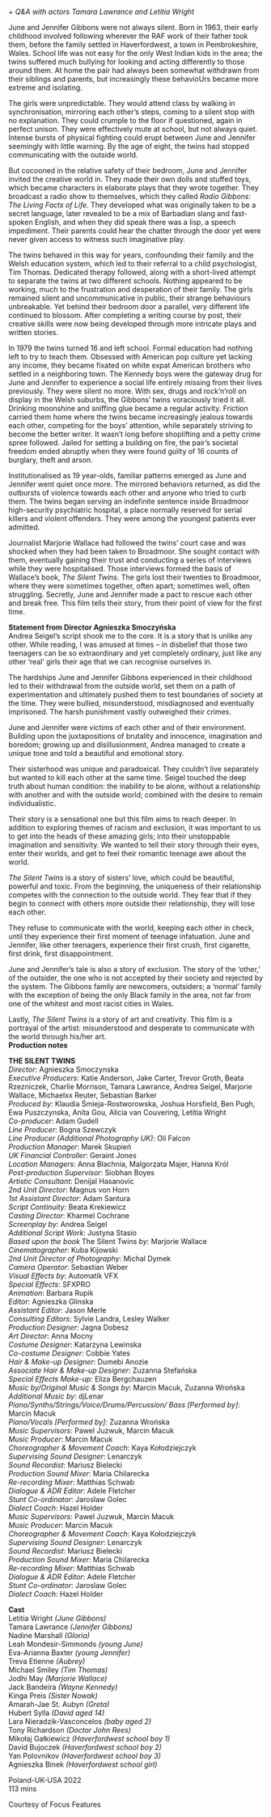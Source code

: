 
_+ Q&A with actors Tamara Lawrance and Letitia Wright_

June and Jennifer Gibbons were not always silent. Born in 1963, their early childhood involved following wherever the RAF work of their father took them, before the family settled in Haverfordwest, a town in Pembrokeshire, Wales. School life was not easy for the only West Indian kids in the area; the twins suffered much bullying for looking and acting differently to those around them. At home the pair had always been somewhat withdrawn from their siblings and parents, but increasingly these behavioUrs became more extreme and isolating.

The girls were unpredictable. They would attend class by walking in synchronisation, mirroring each other’s steps, coming to a silent stop with no explanation. They could crumple to the floor if questioned, again in perfect unison. They were effectively mute at school, but not always quiet. Intense bursts of physical fighting could erupt between June and Jennifer seemingly with little warning. By the age of eight, the twins had stopped communicating with the outside world.

But cocooned in the relative safety of their bedroom, June and Jennifer invited the creative world in. They made their own dolls and stuffed toys, which became characters in elaborate plays that they wrote together. They broadcast a radio show to themselves, which they called _Radio Gibbons: The Living Facts of Life_. They developed what was originally taken to be a secret language, later revealed to be a mix of Barbadian slang and fast-spoken English, and when they did speak there was a lisp, a speech impediment. Their parents could hear the chatter through the door yet were never given access to witness such imaginative play.

The twins behaved in this way for years, confounding their family and the Welsh education system, which led to their referral to a child psychologist, Tim Thomas. Dedicated therapy followed, along with a short-lived attempt to separate the twins at two different schools. Nothing appeared to be working, much to the frustration and desperation of their family. The girls remained silent and uncommunicative in public, their strange behaviours unbreakable. Yet behind their bedroom door a parallel, very different life continued to blossom. After completing a writing course by post, their creative skills were now being developed through more intricate plays and written stories.

In 1979 the twins turned 16 and left school. Formal education had nothing left to try to teach them. Obsessed with American pop culture yet lacking any income, they became fixated on white expat American brothers who settled in a neighboring town. The Kennedy boys were the gateway drug for June and Jennifer to experience a social life entirely missing from their lives previously. They were silent no more. With sex, drugs and rock’n’roll on display in the Welsh suburbs, the Gibbons’ twins voraciously tried it all. Drinking moonshine and sniffing glue became a regular activity. Friction carried them home where the twins became increasingly jealous towards each other, competing for the boys’ attention, while separately striving to become the better writer. It wasn’t long before shoplifting and a petty crime spree followed. Jailed for setting a building on fire, the pair’s societal freedom ended abruptly when they were found guilty of 16 counts of burglary, theft and arson.

Institutionalised as 19 year-olds, familiar patterns emerged as June and Jennifer went quiet once more. The mirrored behaviors returned, as did the outbursts of violence towards each other and anyone who tried to curb them. The twins began serving an indefinite sentence inside Broadmoor high-security psychiatric hospital, a place normally reserved for serial killers and violent offenders. They were among the youngest patients ever admitted.

Journalist Marjorie Wallace had followed the twins’ court case and was shocked when they had been taken to Broadmoor. She sought contact with them, eventually gaining their trust and conducting a series of interviews while they were hospitalised. Those interviews formed the basis of Wallace’s book, _The Silent Twins_. The girls lost their twenties to Broadmoor, where they were sometimes together, often apart; sometimes well, often struggling. Secretly, June and Jennifer made a pact to rescue each other and break free. This film tells their story, from their point of view for the first time.  

**Statement from Director Agnieszka Smoczyńska**  
Andrea Seigel’s script shook me to the core. It is a story that is unlike any other. While reading, I was amused at times – in disbelief that those two teenagers can be so extraordinary and yet completely ordinary, just like any other ‘real’ girls their age that we can recognise ourselves in.

The hardships June and Jennifer Gibbons experienced in their childhood led to their withdrawal from the outside world, set them on a path of experimentation and ultimately pushed them to test boundaries of society at the time. They were bullied, misunderstood, misdiagnosed and eventually imprisoned. The harsh punishment vastly outweighed their crimes.

June and Jennifer were victims of each other and of their environment. Building upon the juxtapositions of brutality and innocence, imagination and boredom; growing up and disillusionment, Andrea managed to create a unique tone and told a beautiful and emotional story.

Their sisterhood was unique and paradoxical. They couldn’t live separately but wanted to kill each other at the same time. Seigel touched the deep truth about human condition: the inability to be alone, without a relationship with another and with the outside world; combined with the desire to remain individualistic.

Their story is a sensational one but this film aims to reach deeper. In addition to exploring themes of racism and exclusion, it was important to us to get into the heads of these amazing girls; into their unstoppable imagination and sensitivity. We wanted to tell their story through their eyes, enter their worlds, and get to feel their romantic teenage awe about the world.

_The Silent Twins_ is a story of sisters’ love, which could be beautiful, powerful and toxic. From the beginning, the uniqueness of their relationship competes with the connection to the outside world. They fear that if they begin to connect with others more outside their relationship, they will lose each other.

They refuse to communicate with the world, keeping each other in check, until they experience their first moment of teenage infatuation. June and Jennifer, like other teenagers, experience their first crush, first cigarette, first drink, first disappointment.

June and Jennifer’s tale is also a story of exclusion. The story of the ‘other,’ of the outsider, the one who is not accepted by their society and rejected by the system. The Gibbons family are newcomers, outsiders; a ‘normal’ family with the exception of being the only Black family in the area, not far from one of the whitest and most racist cities in Wales.

Lastly, _The Silent Twins_ is a story of art and creativity. This film is a portrayal of the artist: misunderstood and desperate to communicate with the world through his/her art.  
**Production notes**  

**THE SILENT TWINS**  
_Director_: Agnieszka Smoczynska  
_Executive Producers_: Katie Anderson, Jake Carter, Trevor Groth, Beata Rzezniczek, Charlie Morrison, Tamara Lawrance, Andrea Seigel, Marjorie Wallace, Michaelxx Reuter, Sebastian Barker  
_Produced by_: Klaudia Śmieja-Rostworowska, Joshua Horsfield, Ben Pugh, Ewa Puszczynska, Anita Gou, Alicia van Couvering, Letitia Wright  
_Co-producer_: Adam Gudell  
_Line Producer_: Bogna Szewczyk  
_Line Producer (Additional Photography UK)_: Oli Falcon  
_Production Manager_: Marek Skupień  
_UK Financial Controller_: Geraint Jones  
_Location Managers_: Anna Blachnia, Malgorzata Majer, Hanna Król  
_Post-production Supervisor_: Siobhan Boyes  
_Artistic Consultant_: Denijal Hasanovic  
_2nd Unit Director_: Magnus von Horn  
_1st Assistant Director_: Adam Santura  
_Script Continuity_: Beata Krekiewicz  
_Casting Director_: Kharmel Cochrane  
_Screenplay by_: Andrea Seigel  
_Additional Script Work_: Justyna Stasio  
_Based upon the book_ The Silent Twins _by_: Marjorie Wallace  
_Cinematographer_: Kuba Kijowski  
_2nd Unit Director of Photography_: Michal Dymek  
_Camera Operator_: Sebastian Weber  
_Visual Effects by_: Automatik VFX  
_Special Effects_: SFXPRO  
_Animation_: Barbara Rupik  
_Editor_: Agnieszka Glinska  
_Assistant Editor_: Jason Merle  
_Consulting Editors_: Sylvie Landra, Lesley Walker  
_Production Designer_: Jagna Dobesz  
_Art Director_: Anna Mocny  
_Costume Designer_: Katarzyna Lewinska  
_Co-costume Designer_: Cobbie Yates  
_Hair & Make-up Designer_: Dumebi Anozie  
_Associate Hair & Make-up Designer_: Zuzanna Stefańska  
_Special Effects Make-up_: Eliza Bergchauzen  
_Music by/Original Music & Songs by_: Marcin Macuk, Zuzanna Wrońska  
_Additional Music by_: djLenar  
_Piano/Synths/Strings/Voice/Drums/Percussion/_
_Bass [Performed by]_: Marcin Macuk  
_Piano/Vocals [Performed by]_: Zuzanna Wrońska  
_Music Supervisors_: Pawel Juzwuk, Marcin Macuk  
_Music Producer_: Marcin Macuk  
_Choreographer & Movement Coach_: Kaya Kołodziejczyk  
_Supervising Sound Designer_: Lenarczyk  
_Sound Recordist_: Mariusz Bielecki  
_Production Sound Mixer_: Maria Chilarecka  
_Re-recording Mixer_: Matthias Schwab  
_Dialogue & ADR Editor_: Adele Fletcher  
_Stunt Co-ordinator_: Jaroslaw Golec  
_Dialect Coach_: Hazel Holder  
_Music Supervisors_: Pawel Juzwuk, Marcin Macuk  
_Music Producer_: Marcin Macuk  
_Choreographer & Movement Coach_: Kaya Kołodziejczyk  
_Supervising Sound Designer_: Lenarczyk  
_Sound Recordist_: Mariusz Bielecki  
_Production Sound Mixer_: Maria Chilarecka  
_Re-recording Mixer_: Matthias Schwab  
_Dialogue & ADR Editor_: Adele Fletcher  
_Stunt Co-ordinator_: Jaroslaw Golec  
_Dialect Coach_: Hazel Holder  

**Cast**  
Letitia Wright _(June Gibbons)_  
Tamara Lawrance _(Jennifer Gibbons)_  
Nadine Marshall _(Gloria)_  
Leah Mondesir-Simmonds _(young June)_  
Eva-Arianna Baxter _(young Jennifer)_  
Treva Etienne _(Aubrey)_  
Michael Smiley _(Tim Thomas)_  
Jodhi May _(Marjorie Wallace)_  
Jack Bandeira _(Wayne Kennedy)_  
Kinga Preis _(Sister Nowak)_  
Amarah-Jae St. Aubyn _(Greta)_  
Hubert Sylla _(David aged 14)_  
Lara Nieradzik-Vasconcelos _(baby aged 2)_  
Tony Richardson _(Doctor John Rees)_  
Mikołaj Gałkiewicz _(Haverfordwest school boy 1)_  
David Bujoczek _(Haverfordwest school boy 2)_  
Yan Polovnikov _(Haverfordwest school boy 3)_  
Agnieszka Binek _(Haverfordwest school girl)_  

Poland-UK-USA 2022  
113 mins  

Courtesy of Focus Features  

<!--stackedit_data:
eyJoaXN0b3J5IjpbLTI4NTY0NzYxNl19
-->